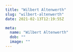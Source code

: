 ```yaml
---
title: "Wilbert Altenwerth"
slug: "wilbert-altenwerth"
date: 2021-02-13T12:19:55Z

meta:
  name: "Wilbert Altenwerth"
  dob: ""
  image: ""
---
```


